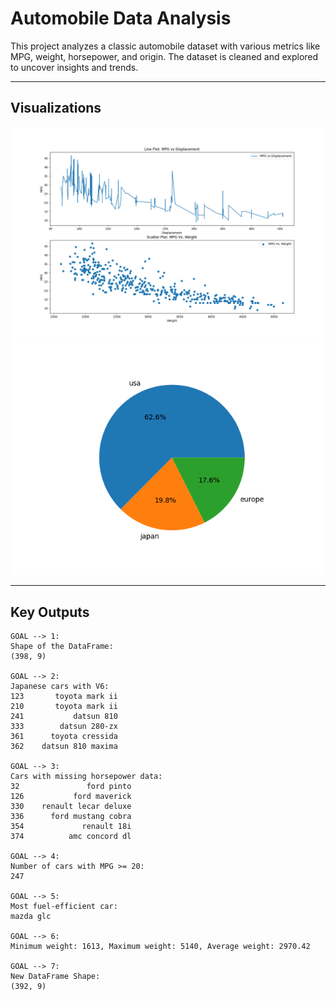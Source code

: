 # Automobile Data Analysis

This project analyzes a classic automobile dataset with various metrics like MPG, weight, horsepower, and origin. The dataset is cleaned and explored to uncover insights and trends.

---

## Visualizations

![MPG vs Displacement & Weight](images/car-graph.png)
![Car Origin](images/car-pie-chart.png)

---

## Key Outputs

```text
GOAL --> 1:
Shape of the DataFrame:
(398, 9)

GOAL --> 2:
Japanese cars with V6:
123       toyota mark ii
210       toyota mark ii
241           datsun 810
333        datsun 280-zx
361      toyota cressida
362    datsun 810 maxima

GOAL --> 3:
Cars with missing horsepower data:
32               ford pinto
126           ford maverick
330    renault lecar deluxe
336      ford mustang cobra
354             renault 18i
374          amc concord dl

GOAL --> 4:
Number of cars with MPG >= 20:
247

GOAL --> 5:
Most fuel-efficient car:
mazda glc

GOAL --> 6:
Minimum weight: 1613, Maximum weight: 5140, Average weight: 2970.42

GOAL --> 7:
New DataFrame Shape:
(392, 9)
